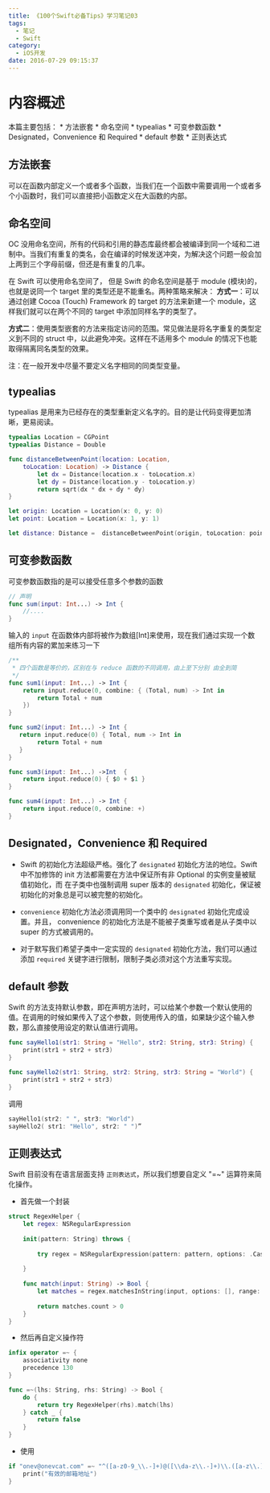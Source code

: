 ```yaml
---
title: 《100个Swift必备Tips》学习笔记03
tags:
  - 笔记
  - Swift
category:
  - iOS开发
date: 2016-07-29 09:15:37
---
```


# 内容概述

本篇主要包括：
	* 方法嵌套
	* 命名空间
	* typealias 
	* 可变参数函数
	*  Designated，Convenience 和 Required
	*  default 参数
	*  正则表达式

<!--more-->

## 方法嵌套
可以在函数内部定义一个或者多个函数，当我们在一个函数中需要调用一个或者多个小函数时，我们可以直接把小函数定义在大函数的内部。

## 命名空间
OC 没用命名空间，所有的代码和引用的静态库最终都会被编译到同一个域和二进制中。当我们有重复的类名，会在编译的时候发送冲突，为解决这个问题一般会加上两到三个字母前缀，但还是有重复的几率。

在 Swift 可以使用命名空间了， 但是 Swift 的命名空间是基于 module (模块)的，也就是说同一个 target 里的类型还是不能重名。两种策略来解决：
**方式一**：可以通过创建 Cocoa (Touch) Framework 的 target 的方法来新建一个 module，这样我们就可以在两个不同的 target 中添加同样名字的类型了。

**方式二**：使用类型嵌套的方法来指定访问的范围。常见做法是将名字重复的类型定义到不同的 struct 中，以此避免冲突。这样在不适用多个 module 的情况下也能取得隔离同名类型的效果。

注：在一般开发中尽量不要定义名字相同的同类型变量。

## typealias 
typealias 是用来为已经存在的类型重新定义名字的。目的是让代码变得更加清晰，更易阅读。

```swift
typealias Location = CGPoint
typealias Distance = Double

func distanceBetweenPoint(location: Location,
    toLocation: Location) -> Distance {
        let dx = Distance(location.x - toLocation.x)
        let dy = Distance(location.y - toLocation.y)
        return sqrt(dx * dx + dy * dy)
}

let origin: Location = Location(x: 0, y: 0)
let point: Location = Location(x: 1, y: 1)

let distance: Distance =  distanceBetweenPoint(origin, toLocation: point)”
```

##  可变参数函数
可变参数函数指的是可以接受任意多个参数的函数

```swift
// 声明
func sum(input: Int...) -> Int {
    //....
}
```
输入的 `input` 在函数体内部将被作为数组[Int]来使用，现在我们通过实现一个数组所有内容的累加来练习一下

```swift
/**
 * 四个函数是等价的，区别在与 reduce 函数的不同调用，由上至下分别 由全到简
 */
func sum1(input: Int...) -> Int {
    return input.reduce(0, combine: { (Total, num) -> Int in
        return Total + num
    })
}

func sum2(input: Int...) -> Int {
   return input.reduce(0) { Total, num -> Int in
        return Total + num
   }
}

func sum3(input: Int...) ->Int  {
    return input.reduce(0) { $0 + $1 }
}

func sum4(input: Int...) -> Int {
    return input.reduce(0, combine: +)
}
```

## Designated，Convenience 和 Required

* Swift 的初始化方法超级严格。强化了 `designated` 初始化方法的地位。Swift 中不加修饰的 init 方法都需要在方法中保证所有非 Optional 的实例变量被赋值初始化，而	在子类中也强制调用 super 版本的 `designated` 初始化，保证被初始化的对象总是可以被完整的初始化。

* `convenience` 初始化方法必须调用同一个类中的 `designated` 初始化完成设置。并且， convenience 的初始化方法是不能被子类重写或者是从子类中以 super 的方式被调用的。

* 对于默写我们希望子类中一定实现的 `designated` 初始化方法，我们可以通过添加 `required` 关键字进行限制，限制子类必须对这个方法重写实现。

## default 参数
Swift 的方法支持默认参数，即在声明方法时，可以给某个参数一个默认使用的值。在调用的时候如果传入了这个参数，则使用传入的值，如果缺少这个输入参数，那么直接使用设定的默认值进行调用。

```swift
func sayHello1(str1: String = "Hello", str2: String, str3: String) {
    print(str1 + str2 + str3)
}

func sayHello2(str1: String, str2: String, str3: String = "World") {
    print(str1 + str2 + str3)
}
```

调用

```swift
sayHello1(str2: " ", str3: "World")
sayHello2( str1: "Hello", str2: " ")”
```

## 正则表达式
Swift 目前没有在语言层面支持 `正则表达式`，所以我们想要自定义 "=~" 运算符来简化操作。

* 首先做一个封装


```swift
struct RegexHelper {
    let regex: NSRegularExpression
    
    init(pattern: String) throws {
        
        try regex = NSRegularExpression(pattern: pattern, options: .CaseInsensitive)
        
    }
    
    func match(input: String) -> Bool {
        let matches = regex.matchesInString(input, options: [], range: NSMakeRange(0, input.characters.count))
        
        return matches.count > 0
    }
}
```

* 然后再自定义操作符

```swift
infix operator =~ {
    associativity none
    precedence 130
}

func =~(lhs: String, rhs: String) -> Bool {
    do {
        return try RegexHelper(rhs).match(lhs)
    } catch _ {
        return false
    }
}
```

* 使用

```swift
if "onev@onevcat.com" =~ "^([a-z0-9_\\.-]+)@([\\da-z\\.-]+)\\.([a-z\\.]{2,6})$" {
    print("有效的邮箱地址")
}
```


